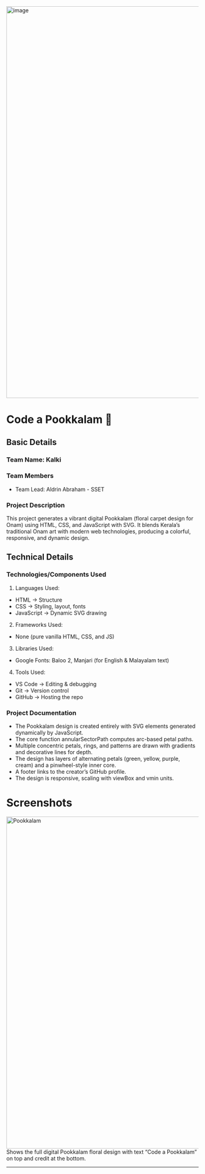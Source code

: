 <img width="2048" height="1024" alt="image" src="https://github.com/user-attachments/assets/b30d4cbf-46ff-4bb1-ab85-def11e5896ab" />

# Code a Pookkalam 🎯

## Basic Details
### Team Name: Kalki
### Team Members
- Team Lead: Aldrin Abraham - SSET

### Project Description
This project generates a vibrant digital Pookkalam (floral carpet design for Onam) using HTML, CSS, and JavaScript with SVG.
It blends Kerala’s traditional Onam art with modern web technologies, producing a colorful, responsive, and dynamic design.

## Technical Details
### Technologies/Components Used
1. Languages Used:
* HTML → Structure
* CSS → Styling, layout, fonts
* JavaScript → Dynamic SVG drawing

2. Frameworks Used:
* None (pure vanilla HTML, CSS, and JS)

3. Libraries Used:
* Google Fonts: Baloo 2, Manjari (for English & Malayalam text)

4. Tools Used:
* VS Code → Editing & debugging
* Git → Version control
* GitHub → Hosting the repo

### Project Documentation
* The Pookkalam design is created entirely with SVG elements generated dynamically by JavaScript.
* The core function annularSectorPath computes arc-based petal paths.
* Multiple concentric petals, rings, and patterns are drawn with gradients and decorative lines for depth.
* The design has layers of alternating petals (green, yellow, purple, cream) and a pinwheel-style inner core.
* A footer links to the creator’s GitHub profile.
* The design is responsive, scaling with viewBox and vmin units.

# Screenshots 
<img width="1919" height="868" alt="Pookkalam" src="https://github.com/user-attachments/assets/1450e20d-4d00-4909-8ea5-3f9e3d6b3ccf" />
Shows the full digital Pookkalam floral design with text “Code a Pookkalam” on top and credit at the bottom.

---
